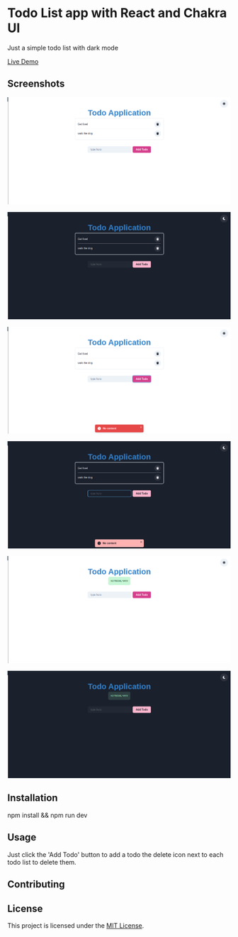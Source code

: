 # Todo List app with React and Chakra UI

Just a simple todo list with dark mode

[Live Demo](https://642fed9f5b894a1c4e8be0f1--prismatic-nasturtium-4f3fdc.netlify.app/)

## Screenshots

[![Screenshot](/src/screenshots/1.png)](/src/screenshots/1.png)

[![Screenshot](/src/screenshots/1-dark.png)](/src/screenshots/1-dark.png)

[![Screenshot](/src/screenshots/2.png)](/src/screenshots/2.png)

[![Screenshot](/src/screenshots/2-dark.png)](/src/screenshots/2-dark.png)

[![Screenshot](/src/screenshots/3.png)](/src/screenshots/3.png)

[![Screenshot](/src/screenshots/3-dark.png)](/src/screenshots/3-dark.png)

## Installation

npm install && npm run dev

## Usage

Just click the 'Add Todo' button to add a todo the delete icon next to each todo list to delete them.

## Contributing

## License

This project is licensed under the [MIT License](https://opensource.org/licenses/MIT).
